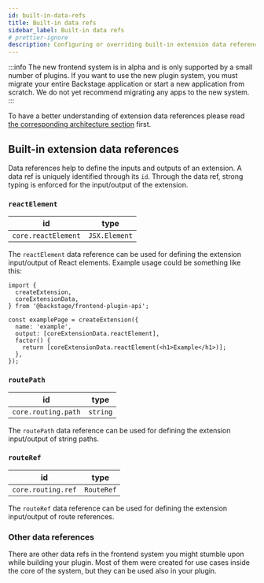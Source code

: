```yaml
---
id: built-in-data-refs
title: Built-in data refs
sidebar_label: Built-in data refs
# prettier-ignore
description: Configuring or overriding built-in extension data references
---
```


:::info
The new frontend system is in alpha and is only supported by a small number of plugins. If you want to use the new
plugin system, you must migrate your entire Backstage application or start a new application from scratch. We do not yet
recommend migrating any apps to the new system.
:::

To have a better understanding of extension data references please read [the corresponding architecture section](../architecture/20-extensions.md#extension-data) first.

## Built-in extension data references

Data references help to define the inputs and outputs of an extension. A data ref is uniquely identified through its `id`. Through the data ref, strong typing is enforced for the input/output of the extension.

### `reactElement`

|         id          |     type      |
| :-----------------: | :-----------: |
| `core.reactElement` | `JSX.Element` |

The `reactElement` data reference can be used for defining the extension input/output of React elements. Example usage could be something like this:

```tsx
import {
  createExtension,
  coreExtensionData,
} from '@backstage/frontend-plugin-api';

const examplePage = createExtension({
  name: 'example',
  output: [coreExtensionData.reactElement],
  factor() {
    return [coreExtensionData.reactElement(<h1>Example</h1>)];
  },
});
```

### `routePath`

|         id          |   type   |
| :-----------------: | :------: |
| `core.routing.path` | `string` |

The `routePath` data reference can be used for defining the extension input/output of string paths.

### `routeRef`

|         id         |    type    |
| :----------------: | :--------: |
| `core.routing.ref` | `RouteRef` |

The `routeRef` data reference can be used for defining the extension input/output of route references.

### Other data references

There are other data refs in the frontend system you might stumble upon while building your plugin. Most of them were created for use cases inside the core of the system, but they can be used also in your plugin.
